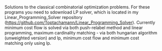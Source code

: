 Solutions to the classical combinatorial optimization problems. For these programs you need to sdownload LP solver,
which is located in my Linear_Programming_Solver repository (https://github.com/Toptachamann/Linear_Programming_Solver).
Currently minimum cost flow is solved via both push-relabel method and linear programming, maximum cardinality
matching - via both hungarian algorithm (unweighted version) and lp, minimum cost flow and minimum cost matching only
using lp.